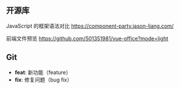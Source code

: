 ## 开源库

JavaScript 的框架语法对比
https://component-party.jason-liang.com/

前端文件预览
https://github.com/501351981/vue-office?mode=light

## Git

- **feat**: 新功能（feature）
- **fix**: 修复问题（bug fix）
